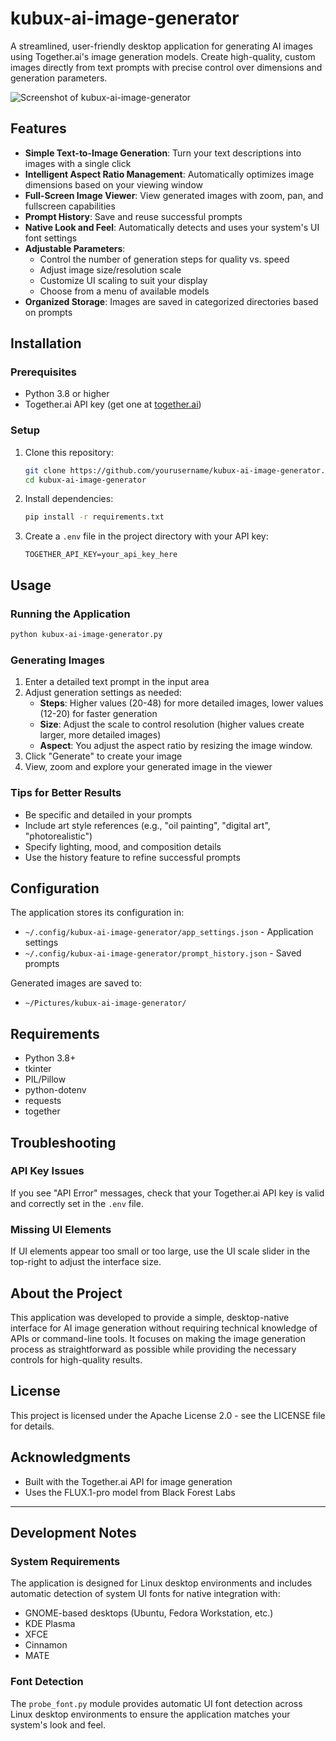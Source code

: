 # kubux-ai-image-generator

A streamlined, user-friendly desktop application for generating AI images using Together.ai's image generation models. Create high-quality, custom images directly from text prompts with precise control over dimensions and generation parameters.

![Screenshot of kubux-ai-image-generator](https://example.com/screenshot.png)

## Features

- **Simple Text-to-Image Generation**: Turn your text descriptions into images with a single click
- **Intelligent Aspect Ratio Management**: Automatically optimizes image dimensions based on your viewing window
- **Full-Screen Image Viewer**: View generated images with zoom, pan, and fullscreen capabilities
- **Prompt History**: Save and reuse successful prompts
- **Native Look and Feel**: Automatically detects and uses your system's UI font settings
- **Adjustable Parameters**:
  - Control the number of generation steps for quality vs. speed
  - Adjust image size/resolution scale
  - Customize UI scaling to suit your display
  - Choose from a menu of available models
- **Organized Storage**: Images are saved in categorized directories based on prompts

## Installation

### Prerequisites

- Python 3.8 or higher
- Together.ai API key (get one at [together.ai](https://together.ai))

### Setup

1. Clone this repository:
   ```bash
   git clone https://github.com/yourusername/kubux-ai-image-generator.git
   cd kubux-ai-image-generator
   ```

2. Install dependencies:
   ```bash
   pip install -r requirements.txt
   ```

3. Create a `.env` file in the project directory with your API key:
   ```
   TOGETHER_API_KEY=your_api_key_here
   ```

## Usage

### Running the Application

```bash
python kubux-ai-image-generator.py
```

### Generating Images

1. Enter a detailed text prompt in the input area
2. Adjust generation settings as needed:
   - **Steps**: Higher values (20-48) for more detailed images, lower values (12-20) for faster generation
   - **Size**: Adjust the scale to control resolution (higher values create larger, more detailed images)
   - **Aspect**: You adjust the aspect ratio by resizing the image window.
3. Click "Generate" to create your image
4. View, zoom and explore your generated image in the viewer

### Tips for Better Results

- Be specific and detailed in your prompts
- Include art style references (e.g., "oil painting", "digital art", "photorealistic")
- Specify lighting, mood, and composition details
- Use the history feature to refine successful prompts

## Configuration

The application stores its configuration in:
- `~/.config/kubux-ai-image-generator/app_settings.json` - Application settings
- `~/.config/kubux-ai-image-generator/prompt_history.json` - Saved prompts

Generated images are saved to:
- `~/Pictures/kubux-ai-image-generator/`

## Requirements

- Python 3.8+
- tkinter
- PIL/Pillow
- python-dotenv
- requests
- together

## Troubleshooting

### API Key Issues
If you see "API Error" messages, check that your Together.ai API key is valid and correctly set in the `.env` file.

### Missing UI Elements
If UI elements appear too small or too large, use the UI scale slider in the top-right to adjust the interface size.

## About the Project

This application was developed to provide a simple, desktop-native interface for AI image generation without requiring technical knowledge of APIs or command-line tools. It focuses on making the image generation process as straightforward as possible while providing the necessary controls for high-quality results.

## License

This project is licensed under the Apache License 2.0 - see the LICENSE file for details.

## Acknowledgments

- Built with the Together.ai API for image generation
- Uses the FLUX.1-pro model from Black Forest Labs

---

## Development Notes

### System Requirements

The application is designed for Linux desktop environments and includes automatic detection of system UI fonts for native integration with:

- GNOME-based desktops (Ubuntu, Fedora Workstation, etc.)
- KDE Plasma
- XFCE
- Cinnamon
- MATE

### Font Detection

The `probe_font.py` module provides automatic UI font detection across Linux desktop environments to ensure the application matches your system's look and feel.
